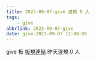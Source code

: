 ```yaml
---
title: 2023-09-07-give 違規 0 人
tags:
    - give
abbrlink: 2023-09-07-give
date: give-2023-09-07 12:00:00
---
```

give 板 [板規連結](https://www.ptt.cc/bbs/give/M.1612495900.A.C32.html)
昨天違規 0 人
